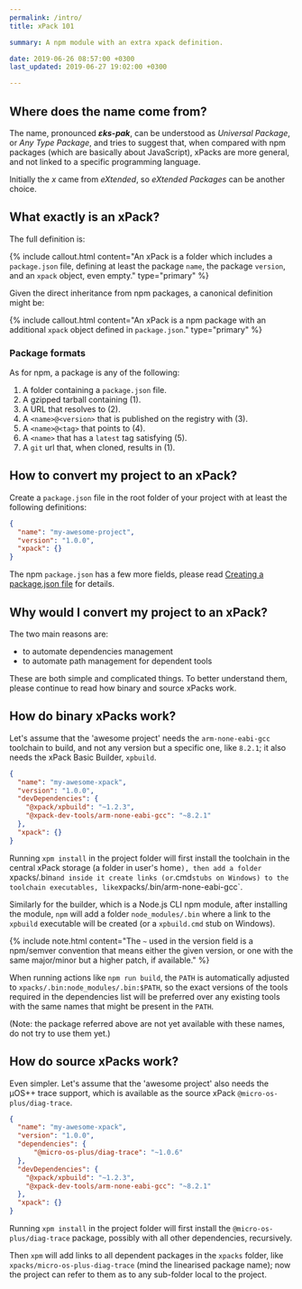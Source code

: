 ```yaml
---
permalink: /intro/
title: xPack 101

summary: A npm module with an extra xpack definition.

date: 2019-06-26 08:57:00 +0300
last_updated: 2019-06-27 19:02:00 +0300

---
```


## Where does the name come from?

The name, pronounced _**ɛks-pak**_, can be understood as _Universal Package_, 
or _Any Type Package_, and tries to suggest that, when compared with 
npm packages (which are basically about JavaScript), xPacks are more 
general, and not linked to a specific programming language. 

Initially the _x_ came from _eXtended_, so _eXtended Packages_ can 
be another choice.

## What exactly is an xPack?

The full definition is:

{% include callout.html content="An xPack is a folder which includes a 
`package.json` file, defining at least
the package `name`, the package `version`, and an `xpack` object, 
even empty." type="primary" %}

Given the direct inheritance from npm packages, a canonical 
definition might be:

{% include callout.html content="An xPack is a npm package with 
an additional `xpack` object defined in `package.json`." type="primary" %}

### Package formats

As for npm, a package is any of the following:

1. A folder containing a `package.json` file.
2. A gzipped tarball containing (1).
3. A URL that resolves to (2).
4. A `<name>@<version>` that is published on the registry with (3).
5. A `<name>@<tag>` that points to (4).
6. A `<name>` that has a `latest` tag satisfying (5).
7. A `git` url that, when cloned, results in (1).

## How to convert my project to an xPack?

Create a `package.json` file in the root folder of your project with at
least the following definitions:

```json
{
  "name": "my-awesome-project",
  "version": "1.0.0",
  "xpack": {}
}
```

The npm `package.json` has a few more fields, please read 
[Creating a package.json file](https://docs.npmjs.com/creating-a-package-json-file)
for details.

## Why would I convert my project to an xPack?

The two main reasons are:

- to automate dependencies management
- to automate path management for dependent tools

These are both simple and complicated things. To better understand 
them, please continue to read how binary and source xPacks work.

## How do binary xPacks work?

Let's assume that the 'awesome project' needs the `arm-none-eabi-gcc` 
toolchain to build,
and not any version but a specific one, like `8.2.1`; it also needs the
xPack Basic Builder, `xpbuild`.

```json
{
  "name": "my-awesome-xpack",
  "version": "1.0.0",
  "devDependencies": {
    "@xpack/xpbuild": "~1.2.3",
    "@xpack-dev-tools/arm-none-eabi-gcc": "~8.2.1"
  },
  "xpack": {}
}
```

Running `xpm install` in the project folder will first install the toolchain
in the central xPack storage (a folder in user's home`), then add a folder
`xpacks/.bin` and inside it create links (or `.cmd` stubs on Windows) to the
toolchain executables, like `xpacks/.bin/arm-none-eabi-gcc`.

Similarly for the builder, which is a Node.js CLI npm module, after 
installing the module, `npm` will
add a folder `node_modules/.bin` where a link to the `xpbuild` executable
will be created (or a `xpbuild.cmd` stub on Windows).

{% include note.html content="The `~` used in the version field is
a npm/semver convention that means either the given version,
or one with the same major/minor but a higher patch, if available." %}

When running actions like `npm run build`, the `PATH` is automatically
adjusted to `xpacks/.bin:node_modules/.bin:$PATH`, so the exact versions
of the tools required in the dependencies list will be preferred over any
existing tools with the same names that might be present in the `PATH`.

(Note: the package referred above are not yet available with 
these names, do not try to use them yet.)

## How do source xPacks work?

Even simpler. Let's assume that the 'awesome project' also needs the
µOS++ trace support, which is available as the source xPack
`@micro-os-plus/diag-trace`.

```json
{
  "name": "my-awesome-xpack",
  "version": "1.0.0",
  "dependencies": {
      "@micro-os-plus/diag-trace": "~1.0.6"
  },
  "devDependencies": {
    "@xpack/xpbuild": "~1.2.3",
    "@xpack-dev-tools/arm-none-eabi-gcc": "~8.2.1"
  },
  "xpack": {}
}
```

Running `xpm install` in the project folder will first install the
`@micro-os-plus/diag-trace` package, possibly with all other dependencies, 
recursively.

Then `xpm` will add links to all dependent packages in the `xpacks` folder, 
like `xpacks/micro-os-plus-diag-trace` (mind the linearised package name); 
now the project can refer to 
them as to any sub-folder local to the project.

